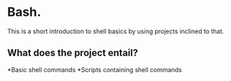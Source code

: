 # Bash.

This is a short introduction to shell basics by using projects inclined to that.


## What does the project entail?
*Basic shell commands
*Scripts containing shell commands 

